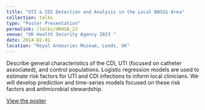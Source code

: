 ```yaml
---
title: "UTI & CDI Detection and Analysis in the Local BNSSG Area"
collection: talks
type: "Poster Presentation"
permalink: /talks/UKHSA_23
venue: "UK Health Security Agency 2023 "
date: 2014-02-01
location: "Royal Armouries Museum, Leeds, UK"
---
```


Describe general characteristics of the CDI, UTI (focused on catheter associated), and control populations.  Logistic regression models are used to estimate risk factors for UTI and CDI infections to inform local clinicians. We will develop prediction and time-series models focused on these risk factors and antimicrobial stewardship.

[View the poster](https://github.com/DaisyDDD/Posters/blob/main/UTI%20%26%20CDI%20Detection%20and%20Analysis%20in%20the%20Local%20BNSSG%20Area.pdf)
